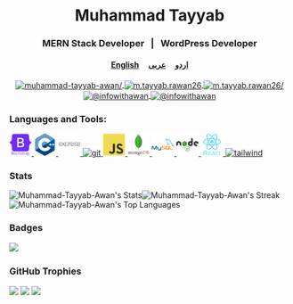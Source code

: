 <h1 align="center">Muhammad Tayyab</h1>
<h3 align="center">MERN Stack Developer&nbsp;&nbsp;&nbsp;|&nbsp;&nbsp;&nbsp;WordPress Developer</h3>
<h4 align="center">
<a href="/README.md">English</a>
&nbsp;&nbsp;&nbsp;
<a href="/README-UR.md">اردو</a>
&nbsp;&nbsp;&nbsp;
<a href="/README-UR.md">عربی</a>
</h4>

<p align="center">
<a href="https://www.linkedin.com/in/muhammad-tayyab-awan/" target="blank">
<img align="center" src="https://raw.githubusercontent.com/rahuldkjain/github-profile-readme-generator/master/src/images/icons/Social/linked-in-alt.svg" alt="muhammad-tayyab-awan/" height="30" width="40" />
</a>
<a href="https://fb.com/infowithawan" target="blank">
<img align="center" src="https://raw.githubusercontent.com/rahuldkjain/github-profile-readme-generator/master/src/images/icons/Social/facebook.svg" alt="m.tayyab.rawan26" height="30" width="40" />
</a>
<a href="https://www.instagram.com/infowithawan/" target="blank">
<img align="center" src="https://raw.githubusercontent.com/rahuldkjain/github-profile-readme-generator/master/src/images/icons/Social/instagram.svg" alt="m.tayyab.rawan26/" height="30" width="40" />
</a>
<a href="https://www.youtube.com/@infowithawan" target="blank">
<img align="center" src="https://raw.githubusercontent.com/rahuldkjain/github-profile-readme-generator/master/src/images/icons/Social/youtube.svg" alt="@infowithawan" height="30" width="40" />
</a>
<a href="https://x.com/m_tayyabrAwan26" target="blank">
<img align="center" src="https://raw.githubusercontent.com/rahuldkjain/github-profile-readme-generator/master/src/images/icons/Social/twitter.svg" alt="@infowithawan" height="30" width="40" />
</a>
</p>

<h3 align="left">Languages and Tools:</h3>
<p align="left"> <a href="https://getbootstrap.com" target="_blank" rel="noreferrer"> <img src="https://raw.githubusercontent.com/devicons/devicon/master/icons/bootstrap/bootstrap-plain-wordmark.svg" alt="bootstrap" width="40" height="40"/> </a> <a href="https://www.w3schools.com/cpp/" target="_blank" rel="noreferrer"> <img src="https://raw.githubusercontent.com/devicons/devicon/master/icons/cplusplus/cplusplus-original.svg" alt="cplusplus" width="40" height="40"/> </a> <a href="https://expressjs.com" target="_blank" rel="noreferrer"> <img src="https://raw.githubusercontent.com/devicons/devicon/master/icons/express/express-original-wordmark.svg" alt="express" width="40" height="40"/> </a> <a href="https://git-scm.com/" target="_blank" rel="noreferrer"> <img src="https://www.vectorlogo.zone/logos/git-scm/git-scm-icon.svg" alt="git" width="40" height="40"/> </a> <a href="https://developer.mozilla.org/en-US/docs/Web/JavaScript" target="_blank" rel="noreferrer"> <img src="https://raw.githubusercontent.com/devicons/devicon/master/icons/javascript/javascript-original.svg" alt="javascript" width="40" height="40"/> </a> <a href="https://www.mongodb.com/" target="_blank" rel="noreferrer"> <img src="https://raw.githubusercontent.com/devicons/devicon/master/icons/mongodb/mongodb-original-wordmark.svg" alt="mongodb" width="40" height="40"/> </a> <a href="https://www.mysql.com/" target="_blank" rel="noreferrer"> <img src="https://raw.githubusercontent.com/devicons/devicon/master/icons/mysql/mysql-original-wordmark.svg" alt="mysql" width="40" height="40"/> </a> <a href="https://nodejs.org" target="_blank" rel="noreferrer"> <img src="https://raw.githubusercontent.com/devicons/devicon/master/icons/nodejs/nodejs-original-wordmark.svg" alt="nodejs" width="40" height="40"/> </a> <a href="https://reactjs.org/" target="_blank" rel="noreferrer"> <img src="https://raw.githubusercontent.com/devicons/devicon/master/icons/react/react-original-wordmark.svg" alt="react" width="40" height="40"/> </a> <a href="https://tailwindcss.com/" target="_blank" rel="noreferrer"> <img src="https://www.vectorlogo.zone/logos/tailwindcss/tailwindcss-icon.svg" alt="tailwind" width="40" height="40"/> </a> </p>
<h3  align="left">Stats</h3>
<img alt="Muhammad-Tayyab-Awan's Stats" src="https://github-readme-stats.vercel.app/api?username=Muhammad-Tayyab-Awan&theme=react&show_icons=true&hide_border=true&count_private=true" /><img alt="Muhammad-Tayyab-Awan's Streak" src="https://github-readme-streak-stats.herokuapp.com/?user=Muhammad-Tayyab-Awan&theme=react&hide_border=true"/>
<img alt="Muhammad-Tayyab-Awan's Top Languages" src="https://github-readme-stats.vercel.app/api/top-langs/?username=Muhammad-Tayyab-Awan&theme=react&show_icons=true&hide_border=true&layout=compact" />
<h3 align="left">
  Badges
</h3>
  <a href="https://user-badge.committers.top/pakistan/Muhammad-Tayyab-Awan"><img src="https://user-badge.committers.top/pakistan/Muhammad-Tayyab-Awan.svg" /></a>
  
<h3>GitHub Trophies</h3>
<img src="https://github-trophies.vercel.app/?username=Muhammad-Tayyab-Awan&theme=radical&no-frame=false&no-bg=false&margin-w=4" />
<img src="https://github-readme-activity-graph.vercel.app/graph?username=Muhammad-Tayyab-Awan&bg_color=000105&color=ffffff&line=37a939&point=0e7500&area=true&hide_border=true"/>
<img src="https://holopin.me/muhammadtayyabawan"/>
